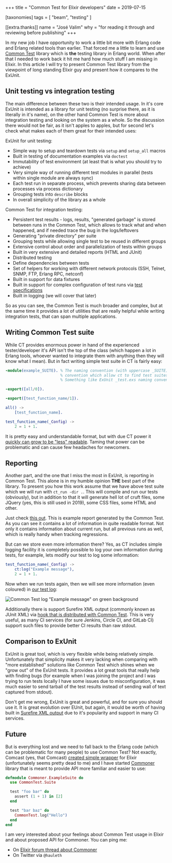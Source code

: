 +++
title = "Common Test for Elixir developers"
date = 2019-07-15

[taxonomies]
tags = [
 "beam",
 "testing"
]

[[extra.thanks]]
name = "José Valim"
why = "for reading it through and reviewing before publishing"
+++

In my new job I have opportunity to work a little bit more with Erlang code and
Erlang related tools than earlier.  That forced me a little to learn and use
[Common Test][ct] library which is **the** testing library in Erlang world.
When after that I needed to work back it hit me hard how much stuff I am
missing in Elixir.  In this article I will try to present Common Test library
from the viewpoint of long standing Elixir guy and present how it compares to
the ExUnit.

## Unit testing vs integration testing

The main difference between these two is their intended usage.  In it's core
ExUnit is intended as a library for unit testing (no surprise there, as it is
literally in it's name), on the other hand Common Test is more about integration
testing and looking on the system as a whole.  So the discussion there would not
be fair, as it isn't apples to apples, but for second let's check what makes
each of them great for their intended uses:

ExUnit for unit testing:

- Simple way to setup and teardown tests via `setup` and `setup_all` macros
- Built in testing of documentation examples via `doctest`
- Immutability of test environment (at least that is what you should try to
  achieve)
- Very simple way of running different test modules in parallel (tests within
  single module are always sync)
- Each test run in separate process, which prevents sharing data between
  processes via process dictionary
- Grouping tests into `describe` blocks
- In overall simplicity of the library as a whole

Common Test for integration testing:

- Persistent test results - logs, results, "generated garbage" is stored between
  runs in the Common Test, which allows to track what and when happened, and if
  needed trace the bug in the logs/leftovers
- Generating "private directory" per suite
- Grouping tests while allowing single test to be reused in different groups
- Extensive control about order and parallelization of tests within groups
- Built in very extensive and detailed reports (HTML and JUnit)
- Distributed testing
- Define dependencies between tests
- Set of helpers for working with different network protocols (SSH, Telnet,
  SNMP, FTP, Erlang RPC, netconf)
- Built in support for data fixtures
- Built in support for complex configuration of test runs via [test
  specifications](http://erlang.org/doc/apps/common_test/run_test_chapter.html#test-specifications)
- Built in logging (we will cover that later)

So as you can see, the Common Test is much broader and complex, but at the same
time it provides a lot of utilities that are really helpful while writing
integration tests, that can span multiple applications.

## Writing Common Test suite

While CT provides enormous power in hand of the experienced tester/developer
it's API isn't the top of the class (which happen a lot in Erlang tools, whoever
wanted to integrate them with anything then they will know what I mean).  But in
fact writing simple test suite in CT is fairly easy:

```erlang
-module(example_SUITE). % The naming convention (with uppercase _SUITE) Erlang
                        % convention which allow ct to find test suites.
                        % Something like ExUnit _test.exs naming convention

-export([all/0]).

-export([test_function_name/1]).

all() ->
    [test_function_name].

test_function_name(_Config) ->
    2 = 1 + 1.
```

It is pretty easy and understandable format, but with due CT power it [quickly
can grow to be "less" readable](https://github.com/erlang/otp/blob/81d332cc693d2be8a5af16bfbcae0bfde6702479/lib/ssh/test/ssh_algorithms_SUITE.erl#L36).
Taming that power can be problematic and can cause few headaches for newcomers.

## Reporting

Another part, and the one that I miss the most in ExUnit, is reporting in Common
Test.  This alone is in my humble opinion **THE** best part of the library.  To
present you how this work assume that we have above test suite which we will run
with `ct_run -dir .`. This will compile and run our tests (obviously), but in
addition to that it will generate hell lot of cruft files, some JQuery (yes,
this is still used in 2019), some CSS files, some HTML and other.

Just check [this out](/common-test-example/simple/index.html). This is example report
generated by the Common Test. As you can see it contains a lot of information in
quite readable format. Not only it contains information about current run, but
all previous runs as well, which is really handy when tracking regressions.

But can we store even more information there? Yes, as CT includes simple
logging facility it is completely possible to log your own information during
tests, for example, lets modify our test to log some information:

```erlang
test_function_name(_Config) ->
    ct:log("Example message"),
    2 = 1 + 1.
```

Now when we run tests again, then we will see more information (even coloured)
in [our test log](/common-test-example/log/ct_run.ct@NiunioBook.2019-07-16_11.03.21/common-test-example.log.logs/run.2019-07-16_11.03.22/example_suite.test_function_name.html):

![Common Test log "Example message" on green background](/img/common-test/log.png)

Additionally there is support Surefire XML output (commonly known as JUnit XML)
via [hook that is distributed with Common Test](http://erlang.org/doc/apps/common_test/ct_hooks_chapter.html#built-in-cths).
This is very useful, as many CI services (for sure Jenkins, Circle CI, and
GitLab CI) support such files to provide better CI results than raw stdout.

## Comparison to ExUnit

ExUnit is great tool, which is very flexible while being relatively simple.
Unfortunately that simplicity makes it very lacking when comparing with "more
established" solutions like Common Test which shines when we "grow out" of the
ExUnit tests. It provides a lot great tools that really help with finding bugs
(for example when I was joining the project and I was trying to run tests
locally I have some issues due to misconfiguration, it was much easier to send
tarball of the test results instead of sending wall of text captured from
stdout).

Don't get me wrong, ExUnit is great and powerful, and for sure you should use
it. It is great evolution over EUnit, but again, it would be worth of having
built in [Surefire XML output](http://www.erlang.org/doc/man/eunit_surefire.html)
due to it's popularity and support in many CI services.

## Future

But is everything lost and we need to fall back to the Erlang code (which can be
problematic for many people) to use Common Test? Not exactly, Comcast (yes, that
Comcast) [created simple wrapper][ctex] for Elixir (unfortunately seems pretty
dead to me) and I have started [Commoner][commoner] library that is meant to
provide API more familiar and easier to use:

```elixir
defmodule Commoner.ExampleSuite do
  use CommonTest.Suite

  test "foo bar" do
    assert (1 + 1) in [2]
  end

  test "bar baz" do
    CommonTest.log("Hello")
  end
end
```

I am very interested about your feelings about Common Test usage in Elixir and
about proposed API for Commoner. You can ping me:

- On [Elixir forum thread about Commoner][forum]
- On Twitter via `@hauleth`

[ct]: http://erlang.org/doc/apps/common_test/basics_chapter.html
[ctex]: https://github.com/Comcast/ctex
[commoner]: https://github.com/hauleth/commoner
[forum]: https://elixirforum.com/t/commoner-elixir-wrapper-for-common-test-library/23966?u=hauleth
